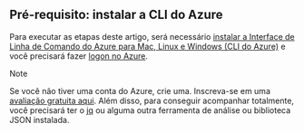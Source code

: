 ## <a name="prerequisite-install-the-azure-cli"></a>Pré-requisito: instalar a CLI do Azure
Para executar as etapas deste artigo, será necessário [instalar a Interface de Linha de Comando do Azure para Mac, Linux e Windows (CLI do Azure)](../articles/cli-install-nodejs.md) e você precisará fazer [logon no Azure](/cli/azure/authenticate-azure-cli). 

> [!NOTE]
> Se você não tiver uma conta do Azure, crie uma. Inscreva-se em uma [avaliação gratuita aqui](../articles/active-directory/sign-up-organization.md). Além disso, para conseguir acompanhar totalmente, você precisará ter o [jq](https://stedolan.github.io/jq/) ou alguma outra ferramenta de análise ou biblioteca JSON instalada.
> 
> 

